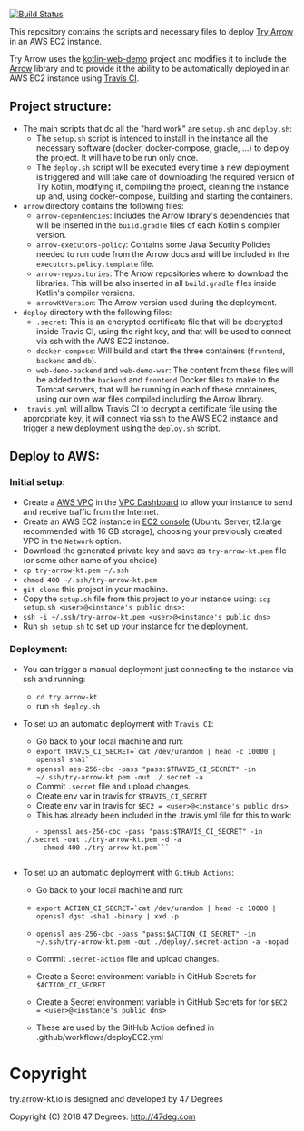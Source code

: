 [![Build Status](https://api.travis-ci.org/47deg/try.arrow-kt.io.svg?branch=master)](https://travis-ci.org/47deg/try.arrow-kt.io)

This repository contains the scripts and necessary files to deploy [Try Arrow](https://try.arrow-kt.io:80) in an AWS EC2 instance.

Try Arrow uses the [kotlin-web-demo](https://github.com/JetBrains/kotlin-web-demo) project and modifies it to include the [Arrow](https://github.com/arrow-kt/arrow) library and to provide it the ability to be automatically deployed in an AWS EC2 instance using [Travis CI](https://travis-ci.org).

## Project structure:

- The main scripts that do all the "hard work" are `setup.sh` and `deploy.sh`:
  - The `setup.sh` script is intended to install in the instance all the necessary software (docker, docker-compose, gradle, ...) to deploy the project. It will have to be run only once.
  - The `deploy.sh` script will be executed every time a new deployment is triggered and will take care of downloading the required version of Try Kotlin, modifying it, compiling the project, cleaning the instance up and, using docker-compose, building and starting the containers.
- `arrow` directory contains the following files:
  - `arrow-dependencies`: Includes the Arrow library's dependencies that will be inserted in the `build.gradle` files of each Kotlin's compiler version.
  - `arrow-executors-policy`: Contains some Java Security Policies needed to run code from the Arrow docs and will be included in the `executors.policy.template` file.
  - `arrow-repositories`: The Arrow repositories where to download the libraries. This will be also inserted in all `build.gradle` files inside Kotlin's compiler versions.
  - `arrowKtVersion`: The Arrow version used during the deployment.
- `deploy` directory with the following files:
  - `.secret`: This is an encrypted certificate file that will be decrypted inside Travis CI, using the right key, and that will be used to connect via ssh with the AWS EC2 instance.
  - `docker-compose`: Will build and start the three containers (`frontend`, `backend` and `db`).
  - `web-demo-backend` and `web-demo-war`: The content from these files will be added to the `backend` and `frontend` Docker files to make to the Tomcat servers, that will be running in each of these containers, using our own war files compiled including the Arrow library.
- `.travis.yml` will allow Travis CI to decrypt a certificate file using the appropriate key, it will connect via ssh to the AWS EC2 instance and trigger a new deployment using the `deploy.sh` script.

## Deploy to AWS:

### Initial setup:

- Create a [AWS VPC](https://aws.amazon.com/vpc) in the [VPC Dashboard](https://console.aws.amazon.com/vpc) to allow your instance to send and receive traffic from the Internet.
- Create an AWS EC2 instance in [EC2 console](https://console.aws.amazon.com/ec2) (Ubuntu Server, t2.large recommended with 16 GB storage), choosing your previously created VPC in the `Network` option.
- Download the generated private key and save as `try-arrow-kt.pem` file (or some other name of you choice)
- ```cp try-arrow-kt.pem ~/.ssh```
- ```chmod 400 ~/.ssh/try-arrow-kt.pem```
- `git clone` this project in your machine.
- Copy the `setup.sh` file from this project to your instance using: ```scp setup.sh <user>@<instance's public dns>:```
- ```ssh -i ~/.ssh/try-arrow-kt.pem <user>@<instance's public dns>```
- Run ```sh setup.sh``` to set up your instance for the deployment.

### Deployment:

- You can trigger a manual deployment just connecting to the instance via ssh and running:
    - ```cd try.arrow-kt```
    - run ```sh deploy.sh```

- To set up an automatic deployment with `Travis CI`:
    - Go back to your local machine and run:
    - ```export TRAVIS_CI_SECRET=`cat /dev/urandom | head -c 10000 | openssl sha1` ```
    - ```openssl aes-256-cbc -pass "pass:$TRAVIS_CI_SECRET" -in ~/.ssh/try-arrow-kt.pem -out ./.secret -a```
    - Commit `.secret` file and upload changes.
    - Create env var in travis for `$TRAVIS_CI_SECRET`
    - Create env var in travis for `$EC2 = <user>@<instance's public dns>`
    - This has already been included in the .travis.yml file for this to work:
    ```before_script
       - openssl aes-256-cbc -pass "pass:$TRAVIS_CI_SECRET" -in ./.secret -out ./try-arrow-kt.pem -d -a
       - chmod 400 ./try-arrow-kt.pem```


- To set up an automatic deployment with `GitHub Actions`:
    - Go back to your local machine and run:
    - ```export ACTION_CI_SECRET=`cat /dev/urandom | head -c 10000 | openssl dgst -sha1 -binary | xxd -p```

    - ```openssl aes-256-cbc -pass "pass:$ACTION_CI_SECRET" -in ~/.ssh/try-arrow-kt.pem -out ./deploy/.secret-action -a -nopad```
    - Commit `.secret-action` file and upload changes.
    - Create a Secret environment variable in GitHub Secrets for `$ACTION_CI_SECRET`
    - Create a Secret environment variable in GitHub Secrets for  for `$EC2 = <user>@<instance's public dns>`
    - These are used by the GitHub Action defined in .github/workflows/deployEC2.yml


[comment]: # (Start Copyright)
# Copyright

try.arrow-kt.io is designed and developed by 47 Degrees

Copyright (C) 2018 47 Degrees. <http://47deg.com>

[comment]: # (End Copyright)
